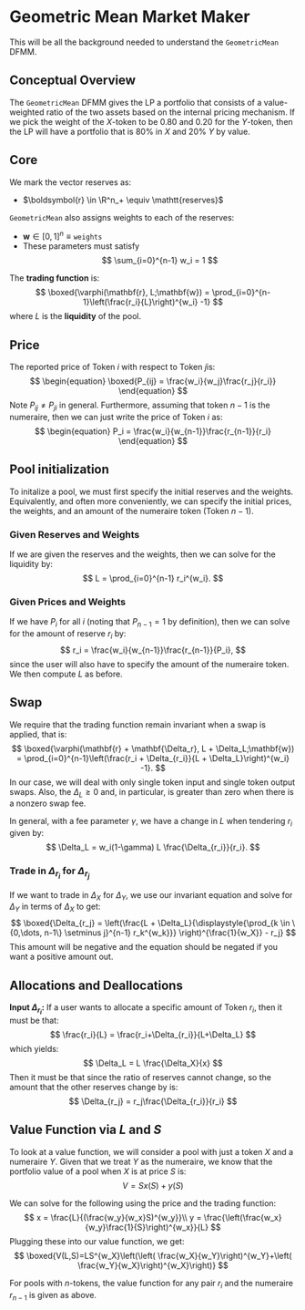 # Geometric Mean Market Maker
This will be all the background needed to understand the `GeometricMean` DFMM.

## Conceptual Overview
The `GeometricMean` DFMM gives the LP a portfolio that consists of a value-weighted ratio of the two assets based on the internal pricing mechanism.
If we pick the weight of the $X$-token to be $0.80$ and $0.20$ for the $Y$-token, then the LP will have a portfolio that is 80% in $X$ and 20% $Y$ by value.

## Core
We mark the vector reserves as:
- $\boldsymbol{r} \in \R^n_+ \equiv \mathtt{reserves}$

`GeometricMean` also assigns weights to each of the reserves:
- $\boldsymbol{w} \in [0,1]^n \equiv \mathtt{weights}$ 
- These parameters must satisfy 
$$
\sum_{i=0}^{n-1} w_i = 1
$$

The **trading function** is:
$$
\boxed{\varphi(\mathbf{r}, L;\mathbf{w}) = \prod_{i=0}^{n-1}\left(\frac{r_i}{L}\right)^{w_i} -1}
$$
where $L$ is the **liquidity** of the pool. 

## Price
The reported price of Token $i$ with respect to Token $j$is:
$$
\begin{equation}
\boxed{P_{ij} = \frac{w_i}{w_j}\frac{r_j}{r_i}}
\end{equation}
$$
Note $P_{ij} \neq P_{ji}$ in general. 
Furthermore, assuming that token $n-1$ is the numeraire, then we can just write the price of Token $i$ as:
$$
\begin{equation}
P_i = \frac{w_i}{w_{n-1}}\frac{r_{n-1}}{r_i}
\end{equation}
$$


## Pool initialization
To initalize a pool, we must first specify the initial reserves and the weights.
Equivalently, and often more conveniently, we can specify the initial prices, the weights, and an amount of the numeraire token (Token $n-1$).

### Given Reserves and Weights
If we are given the reserves and the weights, then we can solve for the liquidity by:
$$
L = \prod_{i=0}^{n-1} r_i^{w_i}.
$$

### Given Prices and Weights
If we have $P_i$ for all $i$ (noting that $P_{n-1} = 1$ by definition), then we can solve for the amount of reserve $r_i$ by:
$$
r_i = \frac{w_i}{w_{n-1}}\frac{r_{n-1}}{P_i},
$$
since the user will also have to specify the amount of the numeraire token.
We then compute $L$ as before.

## Swap 
We require that the trading function remain invariant when a swap is applied, that is:
$$
\boxed{\varphi(\mathbf{r} + \mathbf{\Delta_r}, L + \Delta_L;\mathbf{w}) = \prod_{i=0}^{n-1}\left(\frac{r_i + \Delta_{r_i}}{L + \Delta_L}\right)^{w_i} -1}.
$$
In our case, we will deal with only single token input and single token output swaps.
Also, the $\Delta_L \geq 0$ and, in particular, is greater than zero when there is a nonzero swap fee.

In general, with a fee parameter $\gamma$, we have a change in $L$ when tendering $r_i$ given by:
$$
\Delta_L = w_i(1-\gamma) L \frac{\Delta_{r_i}}{r_i}.
$$


### Trade in $\Delta_{r_i}$ for $\Delta_{r_j}$
If we want to trade in $\Delta_X$ for $\Delta_Y$, 
we use our invariant equation and solve for $\Delta_Y$ in terms of $\Delta_X$ to get:
$$
\boxed{\Delta_{r_j} = \left(\frac{L + \Delta_L}{\displaystyle{\prod_{k \in \{0,\dots, n-1\} \setminus j}^{n-1} r_k^{w_k}}} \right)^{\frac{1}{w_X}} - r_j}
$$
This amount will be negative and the equation should be negated if you want a positive amount out.


## Allocations and Deallocations
**Input $\Delta_{r_i}$:** If a user wants to allocate a specific amount of Token $r_i$, then it must be that:
$$
\frac{r_i}{L} = \frac{r_i+\Delta_{r_i}}{L+\Delta_L}
$$
which yields:
$$
\Delta_L = L \frac{\Delta_X}{x}
$$
Then it must be that since the ratio of reserves cannot change, so the amount that the other reserves change by is:
$$
\Delta_{r_j} = r_j\frac{\Delta_{r_i}}{r_i} 
$$



## Value Function via $L$ and $S$
To look at a value function, we will consider a pool with just a token $X$ and a numeraire $Y$.
Given that we treat $Y$ as the numeraire, we know that the portfolio value of a pool when $X$ is at price $S$ is:
$$
V = Sx(S) + y(S)
$$

We can solve for the following using the price and the trading function:
$$
x = \frac{L}{(\frac{w_y}{w_x}S)^{w_y}}\\
y = \frac{\left(\frac{w_x}{w_y}\frac{1}{S}\right)^{w_x}}{L}
$$
Plugging these into our value function, we get:
$$
\boxed{V(L,S)=LS^{w_X}\left(\left( \frac{w_X}{w_Y}\right)^{w_Y}+\left( \frac{w_Y}{w_X}\right)^{w_X}\right)}
$$

For pools with $n$-tokens, the value function for any pair $r_i$ and the numeraire $r_{n-1}$ is given as above.
